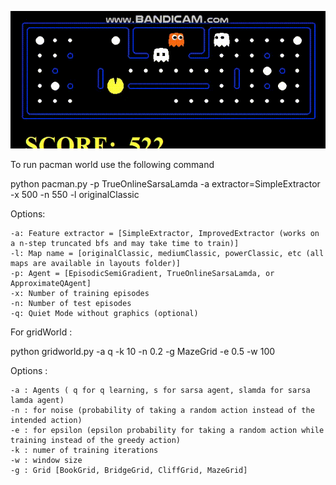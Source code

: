 
![alt text](https://github.com/AnirudhKaushik10/Pacman-Reinforcement-Learning/blob/master/pacman_powerGrid.gif "Logo Title Text 1")




To run pacman world use the following command

python pacman.py -p TrueOnlineSarsaLamda -a extractor=SimpleExtractor -x 500 -n 550 -l originalClassic


Options:

    -a: Feature extractor = [SimpleExtractor, ImprovedExtractor (works on a n-step truncated bfs and may take time to train)] 
    -l: Map name = [originalClassic, mediumClassic, powerClassic, etc (all maps are available in layouts folder)]
    -p: Agent = [EpisodicSemiGradient, TrueOnlineSarsaLamda, or ApproximateQAgent]
    -x: Number of training episodes
    -n: Number of test episodes
    -q: Quiet Mode without graphics (optional)


For gridWorld :

python gridworld.py -a q -k 10 -n 0.2 -g MazeGrid -e 0.5 -w 100

Options :

    -a : Agents ( q for q learning, s for sarsa agent, slamda for sarsa lamda agent)
    -n : for noise (probability of taking a random action instead of the intended action)
    -e : for epsilon (epsilon probability for taking a random action while training instead of the greedy action)
    -k : numer of training iterations
    -w : window size
    -g : Grid [BookGrid, BridgeGrid, CliffGrid, MazeGrid] 
      
      
      
